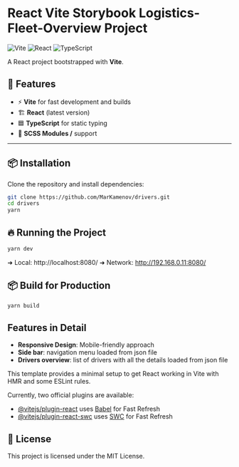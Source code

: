 # React Vite Storybook Logistics-Fleet-Overview Project

![Vite](https://img.shields.io/badge/Vite-4.x-blueviolet?style=flat&logo=vite)
![React](https://img.shields.io/badge/React-18.x-blue?style=flat&logo=react)
![TypeScript](https://img.shields.io/badge/TypeScript-5.x-blue?style=flat&logo=typescript)

A React project bootstrapped with **Vite**.

## 🚀 Features

- ⚡ **Vite** for fast development and builds
- 🏗 **React** (latest version)
- 🟦 **TypeScript** for static typing
- 💅 **SCSS Modules /** support

---

## 📦 Installation

Clone the repository and install dependencies:

```sh
git clone https://github.com/MarKamenov/drivers.git
cd drivers
yarn
```

## 🔥 Running the Project

```sh
yarn dev
```
➜  Local:   http://localhost:8080/
➜  Network: http://192.168.0.11:8080/

## 📦 Build for Production

```sh
yarn build
```
## Features in Detail

- **Responsive Design**: Mobile-friendly approach
- **Side bar**: navigation menu loaded from json file
- **Drivers overview**: list of drivers with all the details loaded from json file

This template provides a minimal setup to get React working in Vite with HMR and some ESLint rules.

Currently, two official plugins are available:

- [@vitejs/plugin-react](https://github.com/vitejs/vite-plugin-react/blob/main/packages/plugin-react/README.md) uses [Babel](https://babeljs.io/) for Fast Refresh
- [@vitejs/plugin-react-swc](https://github.com/vitejs/vite-plugin-react-swc) uses [SWC](https://swc.rs/) for Fast Refresh

## 📜 License
This project is licensed under the MIT License.